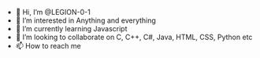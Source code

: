 - 👋 Hi, I’m @LEGION-0-1
- 👀 I’m interested in Anything and everything 
- 🌱 I’m currently learning Javascript
- 💞️ I’m looking to collaborate on C, C++, C#, Java, HTML, CSS, Python etc
- 📫 How to reach me 
